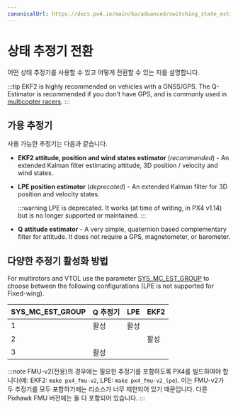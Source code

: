 ```yaml
---
canonicalUrl: https://docs.px4.io/main/ko/advanced/switching_state_estimators
---
```


# 상태 추정기 전환

어떤 상태 추정기를 사용할 수 있고 어떻게 전환할 수 있는 지를 설명합니다.

:::tip EKF2 is highly recommended on vehicles with a GNSS/GPS. The Q-Estimator is recommended if you don't have GPS, and is commonly used in [multicopter racers](../config_mc/racer_setup.md).
:::

## 가용 추정기

사용 가능한 추정기는 다음과 같습니다.

- **EKF2 attitude, position and wind states estimator** (_recommended_) - An extended Kalman filter estimating attitude, 3D position / velocity and wind states.
- **LPE position estimator** (_deprecated_) - An extended Kalman filter for 3D position and velocity states.

  :::warning
LPE is deprecated.
It works (at time of writing, in PX4 v1.14) but is no longer supported or maintained.
:::

- **Q attitude estimator** - A very simple, quaternion based complementary filter for attitude. It does not require a GPS, magnetometer, or barometer.
  <!-- Q estimator is supported (at time of writing in PX4 v1.14). Test added in PX4-Autopilot/pull/21922 -->

## 다양한 추정기 활성화 방법

For multirotors and VTOL use the parameter [SYS_MC_EST_GROUP](../advanced_config/parameter_reference.md#SYS_MC_EST_GROUP) to choose between the following configurations (LPE is not supported for Fixed-wing).

| SYS_MC_EST_GROUP | Q 추정기 | LPE | EKF2 |
| ------------------ | ----- | --- | ---- |
| 1                  | 활성    | 활성  |      |
| 2                  |       |     | 활성   |
| 3                  | 활성    |     |      |

:::note FMU-v2(전용)의 경우에는 필요한 추정기를 포함하도록 PX4를 빌드하여야 합니다(예: EKF2: `make px4_fmu-v2`, LPE: `make px4_fmu-v2_lpe`). 이는 FMU-v2가 두 추정기를 모두 포함하기에는 리소스가 너무 제한되어 있기 때문입니다. 다른 Pixhawk FMU 버전에는 둘 다 포함되어 있습니다.
:::

